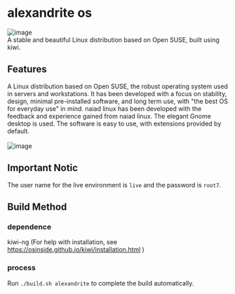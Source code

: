 # alexandrite os
![image](https://raw.githubusercontent.com/nexryai/project-alexandrite/main/img/Alexandrite.png) <br>
A stable and beautiful Linux distribution based on Open SUSE, built using kiwi.

## Features
A Linux distribution based on Open SUSE, the robust operating system used in servers and workstations. It has been developed with a focus on stability, design, minimal pre-installed software, and long term use, with "the best OS for everyday use" in mind. naiad linux has been developed with the feedback and experience gained from naiad linux. The elegant Gnome desktop is used. The software is easy to use, with extensions provided by default.<br>
<br>
![image](https://raw.githubusercontent.com/nexryai/project-alexandrite/main/img/desktop.jpeg)

## Important Notic
The user name for the live environment is `live` and the password is `root7`.


## Build Method
### dependence
kiwi-ng (For help with installation, see https://osinside.github.io/kiwi/installation.html )

### process
Run `./build.sh alexandrite` to complete the build automatically.

